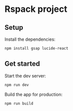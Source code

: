 # Rspack project

## Setup

Install the dependencies:

```bash
npm install gsap lucide-react
```

## Get started

Start the dev server:

```bash
npm run dev
```

Build the app for production:

```bash
npm run build
```
